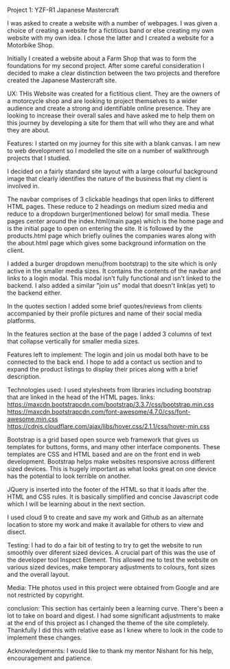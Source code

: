 Project 1: YZF-R1 Japanese Mastercraft

I was asked to create a website with a number of webpages.
I was given a choice of creating a website for a fictitious band or else creating
my own website with my own idea. I chose the latter and I created a website for 
a Motorbike Shop. 

Initially I created a website about a Farm Shop that was to form the foundations for my second project.
After some careful consideration I decided to make a clear distinction between the two projects and therefore 
created the Japanese Mastercraft site.


UX:
THis Website was created for a fictitious client. They are the owners of a motorcycle shop and are 
looking to project themselves to a wider audience  and create a strong and identifiable online presence.
They are looking to increase their overall sales and have asked me to help them on this journey by developing
a site for them that will who they are and what they are about.


Features:
I started on my journey for this site with a blank canvas. I am new to web development so I modelled the site
on a number of walkthrough projects that I studied.

I decided on a fairly standard site layout with a large colourful background image that clearly identifies
the nature of the business that my client is involved in.

The navbar comprises of 3 clickable headings that open links to different HTML pages. These reduce to 2 headings 
on medium sized media and reduce to a dropdown burger(mentioned below) for small media.
These pages center around the index.html(main page) which is the home page and is the initial page to open on 
entering the site. It is followed by the products.html page which briefly oulines the companies wares along 
with the about.html page which gives some  background information on the client.

I added a burger dropdown menu(from bootstrap) to the site which is only active in the smaller media sizes. It contains the 
contents of the navbar and links to a login modal. This modal isn't fully functional and isn't linked to the backend.
I also added a similar "join us" modal that doesn't link(as yet) to the backend either.

In the quotes section I added some brief quotes/reviews from clients accompanied by their profile pictures and name of their
social media platforms. 

In the features section at the base of the page I added 3 columns of text that collapse vertically for smaller media sizes.



Features left to implement:
The login and join us modal both have to be connected to the back end. I hope to add a contact us section and to expand the 
product listings to display their prices along with a brief description.


Technologies used:
I used stylesheets from libraries including bootstrap that are linked in the head of the HTML pages.
links:
https://maxcdn.bootstrapcdn.com/bootstrap/3.3.7/css/bootstrap.min.css
https://maxcdn.bootstrapcdn.com/font-awesome/4.7.0/css/font-awesome.min.css
https://cdnjs.cloudflare.com/ajax/libs/hover.css/2.1.1/css/hover-min.css

Bootstrap is a grid based open source web framework that gives us templates for buttons, forms, and many other interface components.
These templates are CSS and HTML based and are on the front end in web development. Bootstrap helps make websites responsive across 
different sized devices. This is hugely important as what looks great on one device has the potential to look terrible on another.


JQuery is inserted into the footer of the HTML so that it loads after the HTML and CSS rules. It is basically simplified and concise 
Javascript code which I will be learning about in the next section.

I used cloud 9 to create and save my work and Github as an alternate location to store my work and make it available for others to view
and disect.



Testing:
I had to do a fair bit of testing to try to get the website to run smoothly over diferent sized devices. A crucial part of this was 
the use of the developer tool Inspect Element. This allowed me to test the website on various sized devices, make temporary adjustments
to colours, font sizes and the overall layout.


Media:
THe photos used in this project were obtained from Google and are not restricted by copyright.

conclusion:
This section has certainly been a learning curve. There's been a lot to take on board and digest. I had some significant 
adjustments to make at the end of this project as I changed the theme of the site completely. Thankfully I did this 
with relative ease as I knew where to look in the code to implement these changes.

Acknowledgements:
I would like to thank my mentor Nishant for his help, encouragement and patience. 



